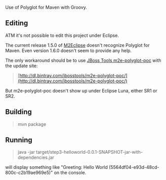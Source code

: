 Use of Polyglot for Maven with Groovy.

Editing
-------

ATM it's not possible to edit this project under Eclipse.

The current release 1.5.0 of [M2Eclipse](http://eclipse.org/m2e/) doesn't recognize Polyglot for Maven. Even version 1.6.0 doesn't seem to provide any help.

The only workaround should be to use [JBoss Tools m2e-polyglot-poc](https://github.com/jbosstools/m2e-polyglot-poc) with the update site:


> [http://dl.bintray.com/jbosstools/m2e-polyglot-poc/](http://dl.bintray.com/jbosstools/m2e-polyglot-poc/)

But m2e-polyglot-poc doesn't show up under Eclipse Luna, either SR1 or SR2.

Building
-------

> mvn package


Running
-------

> java -jar target/step3-helloworld-0.0.1-SNAPSHOT-jar-with-dependencies.jar

will display something like "Greeting: Hello World (5564df04-e93d-48cd-800c-c2b19ae969e5)" on the console.


